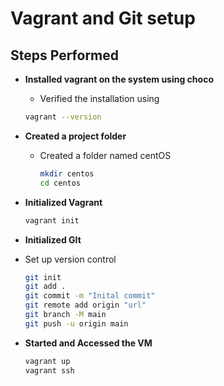 # Vagrant and Git setup

## Steps Performed

- **Installed vagrant on the system using choco** 
  - Verified the installation using
  ```bash
  vagrant --version
  ```

- **Created a project folder**
  - Created a folder named centOS
    ```bash
    mkdir centos
    cd centos
    ```
- **Initialized Vagrant**
  ```bash
  vagrant init
  ```
- **Initialized GIt**
- Set up version control
  ```bash
  git init
  git add .
  git commit -m "Inital commit"
  git remote add origin "url"
  git branch -M main
  git push -u origin main
  ```
- **Started and Accessed the VM**
  ```bash
  vagrant up
  vagrant ssh
  ```



